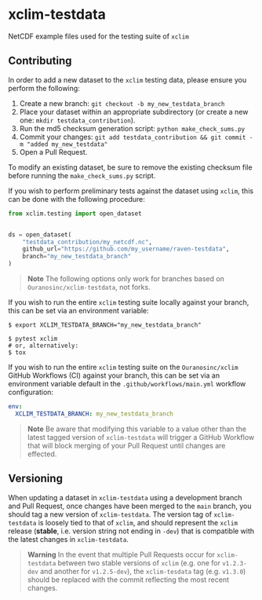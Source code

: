 # xclim-testdata
NetCDF example files used for the testing suite of `xclim`

## Contributing
In order to add a new dataset to the `xclim` testing data, please ensure you perform the following:

1. Create a new branch: `git checkout -b my_new_testdata_branch`
2. Place your dataset within an appropriate subdirectory (or create a new one: `mkdir testdata_contribution`).
3. Run the md5 checksum generation script: `python make_check_sums.py`
4. Commit your changes: `git add testdata_contribution && git commit -m "added my_new_testdata"`
5. Open a Pull Request.

To modify an existing dataset, be sure to remove the existing checksum file before running the `make_check_sums.py` script.

If you wish to perform preliminary tests against the dataset using `xclim`, this can be done with the following procedure:
```python
from xclim.testing import open_dataset


ds = open_dataset(
    "testdata_contribution/my_netcdf.nc",
    github_url="https://github.com/my_username/raven-testdata",
    branch="my_new_testdata_branch"
)
```

> **Note**
> The following options only work for branches based on `Ouranosinc/xclim-testdata`, not forks.

If you wish to run the entire `xclim` testing suite locally against your branch, this can be set via an environment variable:
```shell
$ export XCLIM_TESTDATA_BRANCH="my_new_testdata_branch"

$ pytest xclim
# or, alternatively:
$ tox
```

If you wish to run the entire `xclim` testing suite on the `Ouranosinc/xclim` GitHub Workflows (CI) against your branch,
this can be set via an environment variable default in the `.github/workflows/main.yml` workflow configuration:
```yaml
env:
  XCLIM_TESTDATA_BRANCH: my_new_testdata_branch
```

> **Note**
> Be aware that modifying this variable to a value other than the latest tagged version of `xclim-testdata`
> will trigger a GitHub Workflow that will block merging of your Pull Request until changes are effected.

## Versioning
When updating a dataset in `xclim-testdata` using a development branch and Pull Request, once changes have been merged
to the `main` branch, you should tag a new version of `xclim-testdata`. The version tag of `xclim-testdata` is loosely tied
to that of `xclim`, and should represent the `xclim` release (**stable**, i.e. version string not ending in `-dev`)
that is compatible with the latest changes in `xclim-testdata`.

> **Warning** 
> In the event that multiple Pull Requests occur for `xclim-testdata` between two stable versions of `xclim`
> (e.g. one for `v1.2.3-dev` and another for `v1.2.5-dev`), the `xclim-tesdata` tag (e.g. `v1.3.0`)
> should be replaced with the commit reflecting the most recent changes.
